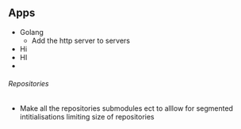 ## Apps

- Golang
  - Add the http server to servers
- Hi
- HI
-

###### Repositories

- Make all the repositories submodules ect to alllow for segmented intitialisations limiting size of repositories

